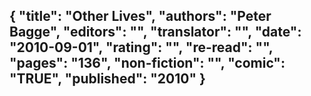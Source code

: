 {
 "title": "Other Lives",
 "authors": "Peter Bagge",
 "editors": "",
 "translator": "",
 "date": "2010-09-01",
 "rating": "",
 "re-read": "",
 "pages": "136",
 "non-fiction": "",
 "comic": "TRUE",
 "published": "2010"
}
---

